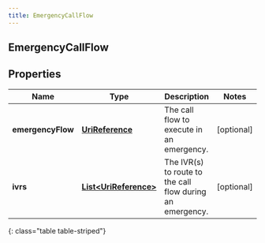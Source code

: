 ```yaml
---
title: EmergencyCallFlow
---
```

## EmergencyCallFlow


## Properties

| Name | Type | Description | Notes |
| ------------ | ------------- | ------------- | ------------- |
| **emergencyFlow** | [**UriReference**](UriReference.html) | The call flow to execute in an emergency. |  [optional] |
| **ivrs** | [**List&lt;UriReference&gt;**](UriReference.html) | The IVR(s) to route to the call flow during an emergency. |  [optional] |
{: class="table table-striped"}



